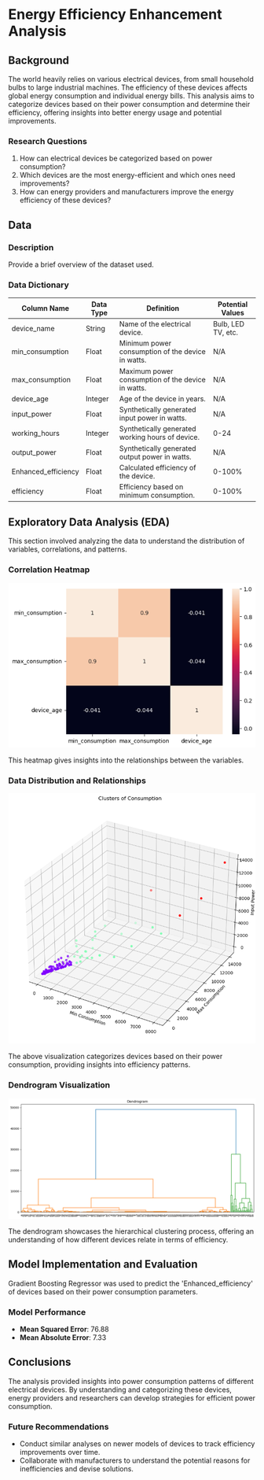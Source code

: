 # Energy Efficiency Enhancement Analysis

##  Background

The world heavily relies on various electrical devices, from small household bulbs to large industrial machines. The efficiency of these devices affects global energy consumption and individual energy bills. This analysis aims to categorize devices based on their power consumption and determine their efficiency, offering insights into better energy usage and potential improvements.

### Research Questions
1. How can electrical devices be categorized based on power consumption?
2. Which devices are the most energy-efficient and which ones need improvements?
3. How can energy providers and manufacturers improve the energy efficiency of these devices?

##  Data

### Description
Provide a brief overview of the dataset used.

### Data Dictionary

| Column Name          | Data Type | Definition                                         | Potential Values   |
|----------------------|-----------|----------------------------------------------------|--------------------|
| device_name          | String    | Name of the electrical device.                     | Bulb, LED TV, etc. |
| min_consumption      | Float     | Minimum power consumption of the device in watts.  | N/A                |
| max_consumption      | Float     | Maximum power consumption of the device in watts.  | N/A                |
| device_age           | Integer   | Age of the device in years.                        | N/A                |
| input_power          | Float     | Synthetically generated input power in watts.      | N/A                |
| working_hours        | Integer   | Synthetically generated working hours of device.   | 0-24               |
| output_power         | Float     | Synthetically generated output power in watts.     | N/A                |
| Enhanced_efficiency  | Float     | Calculated efficiency of the device.               | 0-100%             |
| efficiency           | Float     | Efficiency based on minimum consumption.           | 0-100%             |

##  Exploratory Data Analysis (EDA)

This section involved analyzing the data to understand the distribution of variables, correlations, and patterns. 
### Correlation Heatmap

![Correlation Heatmap](https://github.com/alishaminj12/Energy-Efficiency-Enhancement-Analysis/blob/main/Correlation%20Heatmap.png)

This heatmap gives insights into the relationships between the variables.

### Data Distribution and Relationships

![Clusters of Consumption](https://github.com/alishaminj12/Energy-Efficiency-Enhancement-Analysis/blob/main/Clusters%20of%20Consumption.png)

The above visualization categorizes devices based on their power consumption, providing insights into efficiency patterns.

### Dendrogram Visualization

![Dendrogram](https://github.com/alishaminj12/Energy-Efficiency-Enhancement-Analysis/blob/main/Dendrogram.png)

The dendrogram showcases the hierarchical clustering process, offering an understanding of how different devices relate in terms of efficiency.

##  Model Implementation and Evaluation

Gradient Boosting Regressor was used to predict the 'Enhanced_efficiency' of devices based on their power consumption parameters. 

### Model Performance
- **Mean Squared Error**: 76.88
- **Mean Absolute Error**: 7.33

##  Conclusions

The analysis provided insights into power consumption patterns of different electrical devices. By understanding and categorizing these devices, energy providers and researchers can develop strategies for efficient power consumption.

### Future Recommendations
- Conduct similar analyses on newer models of devices to track efficiency improvements over time.
- Collaborate with manufacturers to understand the potential reasons for inefficiencies and devise solutions.

